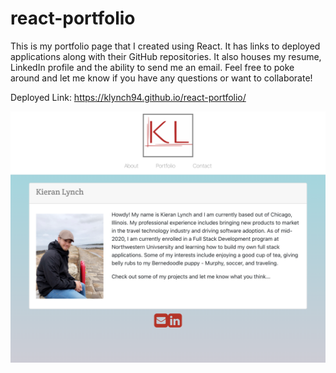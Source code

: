 # react-portfolio

This is my portfolio page that I created using React. It has links to deployed applications along with their GitHub repositories. It also houses my resume, LinkedIn profile and the ability to send me an email. Feel free to poke around and let me know if you have any questions or want to collaborate!

Deployed Link: https://klynch94.github.io/react-portfolio/ 

<img src=".//my-portfolio/public/assets/screenshot.png">